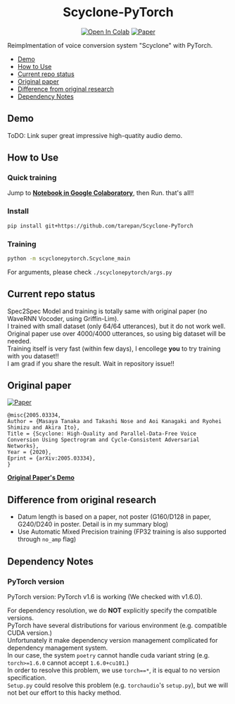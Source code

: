 <div align="center">

# Scyclone-PyTorch <!-- omit in toc -->
[![Open In Colab](https://colab.research.google.com/assets/colab-badge.svg)][notebook]
[![Paper](http://img.shields.io/badge/paper-arxiv.2005.03334-B31B1B.svg)][paper]  

</div>

Reimplmentation of voice conversion system "Scyclone" with PyTorch.

<!-- generated by [Markdown All in One](https://marketplace.visualstudio.com/items?itemName=yzhang.markdown-all-in-one) -->
- [Demo](#demo)
- [How to Use](#how-to-use)
- [Current repo status](#current-repo-status)
- [Original paper](#original-paper)
- [Difference from original research](#difference-from-original-research)
- [Dependency Notes](#dependency-notes)

## Demo
ToDO: Link super great impressive high-quatity audio demo.

## How to Use
### Quick training <!-- omit in toc -->
Jump to **[Notebook in Google Colaboratory][notebook]**, then Run. that's all!!  

### Install <!-- omit in toc -->
```bash
pip install git+https://github.com/tarepan/Scyclone-PyTorch
```

### Training <!-- omit in toc -->
```bash
python -m scyclonepytorch.Scyclone_main
```
For arguments, please check `./scyclonepytorch/args.py` 

## Current repo status
Spec2Spec Model and training is totally same with original paper (no WaveRNN Vocoder, using Griffin-Lim).  
I trained with small dataset (only 64/64 utterances), but it do not work well.  
Original paper use over 4000/4000 utterances, so using big dataset will be needed.  
Training itself is very fast (within few days), I encollege **you** to try training with you dataset!!  
I am grad if you share the result. Wait in repository issue!!  
 
## Original paper
[![Paper](http://img.shields.io/badge/paper-arxiv.2005.03334-B31B1B.svg)][paper]  
<!-- https://arxiv2bibtex.org/?q=2005.03334&format=bibtex -->
```
@misc{2005.03334,
Author = {Masaya Tanaka and Takashi Nose and Aoi Kanagaki and Ryohei Shimizu and Akira Ito},
Title = {Scyclone: High-Quality and Parallel-Data-Free Voice Conversion Using Spectrogram and Cycle-Consistent Adversarial Networks},
Year = {2020},
Eprint = {arXiv:2005.03334},
}
```

**[Original Paper's Demo](http://www.spcom.ecei.tohoku.ac.jp/nose/research/scyclone_202001/)**

## Difference from original research
- Datum length is based on a paper, not poster (G160/D128 in paper, G240/D240 in poster. Detail is in my summary blog)
- Use Automatic Mixed Precision training (FP32 training is also supported through `no_amp` flag)

## Dependency Notes
### PyTorch version <!-- omit in toc -->
PyTorch version: PyTorch v1.6 is working (We checked with v1.6.0).  

For dependency resolution, we do **NOT** explicitly specify the compatible versions.  
PyTorch have several distributions for various environment (e.g. compatible CUDA version.)  
Unfortunately it make dependency version management complicated for dependency management system.  
In our case, the system `poetry` cannot handle cuda variant string (e.g. `torch>=1.6.0` cannot accept `1.6.0+cu101`.)  
In order to resolve this problem, we use `torch==*`, it is equal to no version specification.  
`Setup.py` could resolve this problem (e.g. `torchaudio`'s `setup.py`), but we will not bet our effort to this hacky method.  

[paper]:https://arxiv.org/abs/2005.03334
[notebook]:https://colab.research.google.com/github/tarepan/Scyclone-PyTorch/blob/main/Scyclone_PyTorch.ipynb